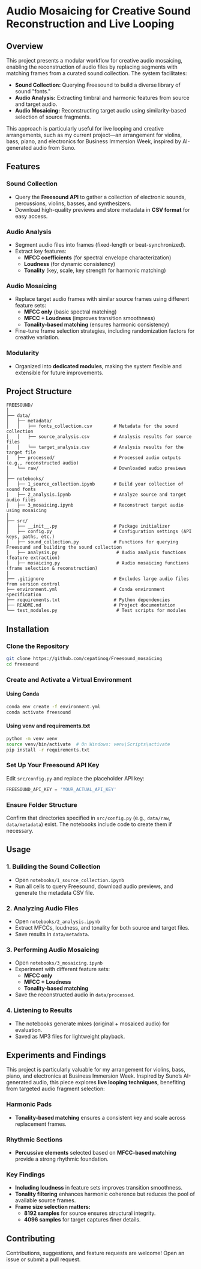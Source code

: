 # Audio Mosaicing for Creative Sound Reconstruction and Live Looping

## Overview
This project presents a modular workflow for creative audio mosaicing, enabling the reconstruction of audio files by replacing segments with matching frames from a curated sound collection. The system facilitates:

- **Sound Collection:** Querying Freesound to build a diverse library of sound "fonts."
- **Audio Analysis:** Extracting timbral and harmonic features from source and target audio.
- **Audio Mosaicing:** Reconstructing target audio using similarity-based selection of source fragments.

This approach is particularly useful for live looping and creative arrangements, such as my current project—an arrangement for violins, bass, piano, and electronics for Business Immersion Week, inspired by AI-generated audio from Suno.

## Features
### Sound Collection
- Query the **Freesound API** to gather a collection of electronic sounds, percussions, violins, basses, and synthesizers.
- Download high-quality previews and store metadata in **CSV format** for easy access.

### Audio Analysis
- Segment audio files into frames (fixed-length or beat-synchronized).
- Extract key features:
  - **MFCC coefficients** (for spectral envelope characterization)
  - **Loudness** (for dynamic consistency)
  - **Tonality** (key, scale, key strength for harmonic matching)

### Audio Mosaicing
- Replace target audio frames with similar source frames using different feature sets:
  - **MFCC only** (basic spectral matching)
  - **MFCC + Loudness** (improves transition smoothness)
  - **Tonality-based matching** (ensures harmonic consistency)
- Fine-tune frame selection strategies, including randomization factors for creative variation.

### Modularity
- Organized into **dedicated modules**, making the system flexible and extensible for future improvements.

## Project Structure
```
FREESOUND/
│
├── data/
│   ├── metadata/
│   │   ├── fonts_collection.csv        # Metadata for the sound collection
│   │   ├── source_analysis.csv         # Analysis results for source files
│   │   └── target_analysis.csv         # Analysis results for the target file
│   ├── processed/                      # Processed audio outputs (e.g., reconstructed audio)
│   └── raw/                            # Downloaded audio previews
│
├── notebooks/
│   ├── 1_source_collection.ipynb       # Build your collection of sound fonts
│   ├── 2_analysis.ipynb                # Analyze source and target audio files
│   ├── 3_mosaicing.ipynb               # Reconstruct target audio using mosaicing
│
├── src/
│   ├── __init__.py                     # Package initializer
│   ├── config.py                       # Configuration settings (API keys, paths, etc.)
│   ├── sound_collection.py             # Functions for querying Freesound and building the sound collection
│   ├── analysis.py                      # Audio analysis functions (feature extraction)
│   ├── mosaicing.py                     # Audio mosaicing functions (frame selection & reconstruction)
│
├── .gitignore                          # Excludes large audio files from version control
├── environment.yml                     # Conda environment specification
├── requirements.txt                    # Python dependencies
├── README.md                           # Project documentation
└── test_modules.py                      # Test scripts for modules
```

## Installation
### Clone the Repository
```bash
git clone https://github.com/cepatinog/Freesound_mosaicing
cd freesound
```
### Create and Activate a Virtual Environment
#### Using Conda
```bash
conda env create -f environment.yml
conda activate freesound
```
#### Using venv and requirements.txt
```bash
python -m venv venv
source venv/bin/activate  # On Windows: venv\Scripts\activate
pip install -r requirements.txt
```
### Set Up Your Freesound API Key
Edit `src/config.py` and replace the placeholder API key:
```python
FREESOUND_API_KEY = 'YOUR_ACTUAL_API_KEY'
```
### Ensure Folder Structure
Confirm that directories specified in `src/config.py` (e.g., `data/raw`, `data/metadata`) exist. The notebooks include code to create them if necessary.

## Usage
### 1. Building the Sound Collection
- Open `notebooks/1_source_collection.ipynb`
- Run all cells to query Freesound, download audio previews, and generate the metadata CSV file.

### 2. Analyzing Audio Files
- Open `notebooks/2_analysis.ipynb`
- Extract MFCCs, loudness, and tonality for both source and target files.
- Save results in `data/metadata`.

### 3. Performing Audio Mosaicing
- Open `notebooks/3_mosaicing.ipynb`
- Experiment with different feature sets:
  - **MFCC only**
  - **MFCC + Loudness**
  - **Tonality-based matching**
- Save the reconstructed audio in `data/processed`.

### 4. Listening to Results
- The notebooks generate mixes (original + mosaiced audio) for evaluation.
- Saved as MP3 files for lightweight playback.

## Experiments and Findings
This project is particularly valuable for my arrangement for violins, bass, piano, and electronics at Business Immersion Week. Inspired by Suno’s AI-generated audio, this piece explores **live looping techniques**, benefiting from targeted audio fragment selection:

### Harmonic Pads
- **Tonality-based matching** ensures a consistent key and scale across replacement frames.

### Rhythmic Sections
- **Percussive elements** selected based on **MFCC-based matching** provide a strong rhythmic foundation.

### Key Findings
- **Including loudness** in feature sets improves transition smoothness.
- **Tonality filtering** enhances harmonic coherence but reduces the pool of available source frames.
- **Frame size selection matters:**
  - **8192 samples** for source ensures structural integrity.
  - **4096 samples** for target captures finer details.

## Contributing
Contributions, suggestions, and feature requests are welcome! Open an issue or submit a pull request.
